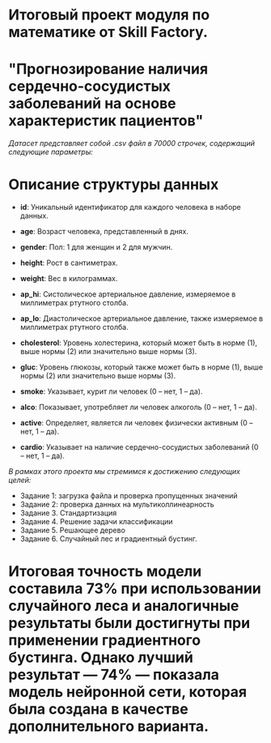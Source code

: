 # Итоговый проект модуля по математике от Skill Factory.
# "Прогнозирование наличия сердечно-сосудистых заболеваний на основе характеристик пациентов"

*Датасет представляет собой .csv файл в 70000 строчек, содержащий следующие параметры:*

# Описание структуры данных

* **id**: Уникальный идентификатор для каждого человека в наборе данных.
* **age**: Возраст человека, представленный в днях.
* **gender**: Пол: 1 для женщин и 2 для мужчин.
* **height**: Рост в сантиметрах.
* **weight**: Вес в килограммах.
* **ap_hi**: Систолическое артериальное давление, измеряемое в миллиметрах ртутного столба.
* **ap_lo**: Диастолическое артериальное давление, также измеряемое в миллиметрах ртутного столба. 

* **cholesterol**: Уровень холестерина, который может быть в норме (1), выше нормы (2) или значительно выше нормы (3).
* **gluc**: Уровень глюкозы, который также может быть в норме (1), выше нормы (2) или значительно выше нормы (3).

* **smoke**: Указывает, курит ли человек (0 – нет, 1 – да).
* **alco**: Показывает, употребляет ли человек алкоголь (0 – нет, 1 – да).
* **active**: Определяет, является ли человек физически активным (0 – нет, 1 – да).
* **cardio**: Указывает на наличие сердечно-сосудистых заболеваний (0 – нет, 1 – да).

*В рамках этого проекта мы стремимся к достижению следующих целей:*

* Задание 1: загрузка файла и проверка пропущенных значений
* Задание 2: проверка данных на мультиколлинеарность
* Задание 3. Стандартизация
* Задание 4. Решение задачи классификации
* Задание 5. Решающее дерево
* Задание 6. Случайный лес и градиентный бустинг.

# Итоговая точность модели составила 73% при использовании случайного леса и аналогичные результаты были достигнуты при применении градиентного бустинга. Однако лучший результат — 74% — показала модель нейронной сети, которая была создана в качестве дополнительного варианта. 


